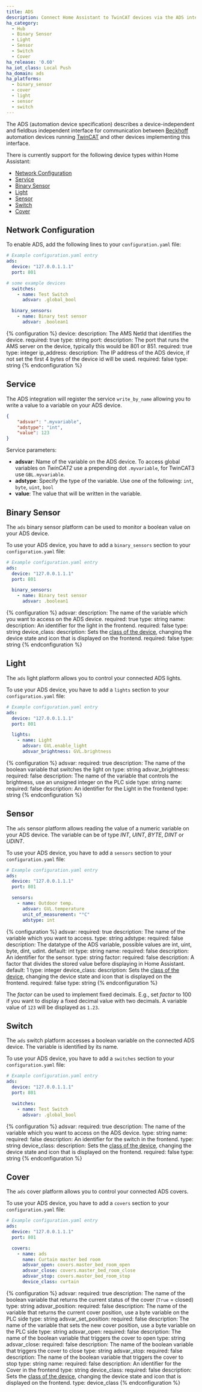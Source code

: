 ```yaml
---
title: ADS
description: Connect Home Assistant to TwinCAT devices via the ADS interface
ha_category:
  - Hub
  - Binary Sensor
  - Light
  - Sensor
  - Switch
  - Cover
ha_release: '0.60'
ha_iot_class: Local Push
ha_domain: ads
ha_platforms:
  - binary_sensor
  - cover
  - light
  - sensor
  - switch
---
```


The ADS (automation device specification) describes a device-independent and fieldbus independent interface for communication between [Beckhoff](https://www.beckhoff.com/) automation devices running [TwinCAT](https://www.beckhoff.hu/english.asp?twincat/default.htm) and other devices implementing this interface.

There is currently support for the following device types within Home Assistant:

- [Network Configuration](#network-configuration)
- [Service](#service)
- [Binary Sensor](#binary-sensor)
- [Light](#light)
- [Sensor](#sensor)
- [Switch](#switch)
- [Cover](#cover)

## Network Configuration

To enable ADS, add the following lines to your `configuration.yaml` file:

```yaml
# Example configuration.yaml entry
ads:
  device: "127.0.0.1.1.1"
  port: 801

# some example devices
  switches:
    - name: Test Switch
      adsvar: .global_bool

  binary_sensors:
    - name: Binary test sensor
      adsvar: .boolean1
```

{% configuration %}
device:
  description: The AMS NetId that identifies the device.
  required: true
  type: string
port:
  description: The port that runs the AMS server on the device, typically this would be 801 or 851.
  required: true
  type: integer
ip_address:
  description: The IP address of the ADS device, if not set the first 4 bytes of the device id will be used.
  required: false
  type: string
{% endconfiguration %}

## Service

The ADS integration will register the service `write_by_name` allowing you to write a value to a variable on your ADS device.

```json
{
    "adsvar": ".myvariable",
    "adstype": "int",
    "value": 123
}
```

Service parameters:

- **adsvar**: Name of the variable on the ADS device. To access global variables on *TwinCAT2* use a prepending dot `.myvariable`, for TwinCAT3 use `GBL.myvariable`.
- **adstype**: Specify the type of the variable. Use one of the following: `int`, `byte`, `uint`, `bool`
- **value**: The value that will be written in the variable.

## Binary Sensor

The `ads` binary sensor platform can be used to monitor a boolean value on your ADS device.

To use your ADS device, you have to add a `binary_sensors` section to your `configuration.yaml` file:

```yaml
# Example configuration.yaml entry
ads:
  device: "127.0.0.1.1.1"
  port: 801

  binary_sensors:
    - name: Binary test sensor
      adsvar: .boolean1
```

{% configuration %}
adsvar:
  description: The name of the variable which you want to access on the ADS device.
  required: true
  type: string
name:
  description: An identifier for the light in the frontend.
  required: false
  type: string
device_class:
  description: Sets the [class of the device](/integrations/binary_sensor/), changing the device state and icon that is displayed on the frontend.
  required: false
  type: string
{% endconfiguration %}

## Light

The `ads` light platform allows you to control your connected ADS lights.

To use your ADS device, you have to add a `lights` section to your `configuration.yaml` file:

```yaml
# Example configuration.yaml entry
ads:
  device: "127.0.0.1.1.1"
  port: 801

  lights:
    - name: Light
      adsvar: GVL.enable_light
      adsvar_brightness: GVL.brightness
```

{% configuration %}
adsvar:
  required: true
  description: The name of the boolean variable that switches the light on
  type: string
adsvar_brightness:
  required: false
  description: The name of the variable that controls the brightness, use an unsigned integer on the PLC side
  type: string
name:
  required: false
  description: An identifier for the Light in the frontend
  type: string
{% endconfiguration %}

## Sensor

The `ads` sensor platform allows reading the value of a numeric variable on your ADS device. The variable can be of type *INT*, *UINT*,  *BYTE*, *DINT* or *UDINT*.

To use your ADS device, you have to add a `sensors` section to your `configuration.yaml` file:

```yaml
# Example configuration.yaml entry
ads:
  device: "127.0.0.1.1.1"
  port: 801

  sensors:
    - name: Outdoor temp.
      adsvar: GVL.temperature
      unit_of_measurement: "°C"
      adstype: int
```

{% configuration %}
adsvar:
  required: true
  description: The name of the variable which you want to access.
  type: string
adstype:
  required: false
  description: The datatype of the ADS variable, possible values are int, uint, byte, dint, udint.
  default: int
  type: string
name:
  required: false
  description: An identifier for the sensor.
  type: string
factor:
  required: false
  description: A factor that divides the stored value before displaying in Home Assistant.
  default: 1
  type: integer
device_class:
  description: Sets the [class of the device](/integrations/sensor/), changing the device state and icon that is displayed on the frontend.
  required: false
  type: string
{% endconfiguration %}

The *factor* can be used to implement fixed decimals. E.g., set *factor* to 100 if you want to display a fixed decimal value with two decimals. A variable value of `123` will be displayed as `1.23`.

## Switch

The `ads` switch platform accesses a boolean variable on the connected ADS device. The variable is identified by its name.

To use your ADS device, you have to add a `switches` section to your `configuration.yaml` file:

```yaml
# Example configuration.yaml entry
ads:
  device: "127.0.0.1.1.1"
  port: 801

  switches:
    - name: Test Switch
      adsvar: .global_bool
```

{% configuration %}
adsvar:
  required: true
  description: The name of the variable which you want to access on the ADS device.
  type: string
name:
  required: false
  description: An identifier for the switch in the frontend.
  type: string
device_class:
  description: Sets the [class of the device](/integrations/switch/), changing the device state and icon that is displayed on the frontend.
  required: false
  type: string
{% endconfiguration %}

## Cover

The `ads` cover platform allows you to control your connected ADS covers.

To use your ADS device, you have to add a `covers` section to your `configuration.yaml` file:

```yaml
# Example configuration.yaml entry
ads:
  device: "127.0.0.1.1.1"
  port: 801

  covers:
    - name: ads
      name: Curtain master bed room
      adsvar_open: covers.master_bed_room_open
      adsvar_close: covers.master_bed_room_close
      adsvar_stop: covers.master_bed_room_stop
      device_class: curtain
```

{% configuration %}
adsvar:
  required: true
  description: The name of the boolean variable that returns the current status of the cover (`True` = closed)
  type: string
adsvar_position:
  required: false
  description: The name of the variable that returns the current cover position, use a byte variable on the PLC side
  type: string
adsvar_set_position:
  required: false
  description: The name of the variable that sets the new cover position, use a byte variable on the PLC side
  type: string
adsvar_open:
  required: false
  description: The name of the boolean variable that triggers the cover to open
  type: string
adsvar_close:
  required: false
  description: The name of the boolean variable that triggers the cover to close
  type: string
adsvar_stop:
  required: false
  description: The name of the boolean variable that triggers the cover to stop
  type: string
name:
  required: false
  description: An identifier for the Cover in the frontend
  type: string
device_class:
  required: false
  description: Sets the [class of the device](/integrations/cover/), changing the device state and icon that is displayed on the frontend.
  type: device_class
{% endconfiguration %}
